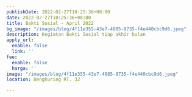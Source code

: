 ```yaml
---
publishDate: 2022-02-27T10:25:36+08:00
date: 2022-02-27T10:25:36+08:00
title: Bakti Sosial - April 2022
bg_image: "/images/blog/4f11e355-43e7-4085-8735-f4e440cbc9d6.jpeg"
description: Kegiatan Bakti Sosial tiap akhir bulan
apply_url:
  enable: false
  link: ''
fee:
  enable: false
  harga: ''
image: "/images/blog/4f11e355-43e7-4085-8735-f4e440cbc9d6.jpeg"
location: Bengkuring RT. 32

---
```

